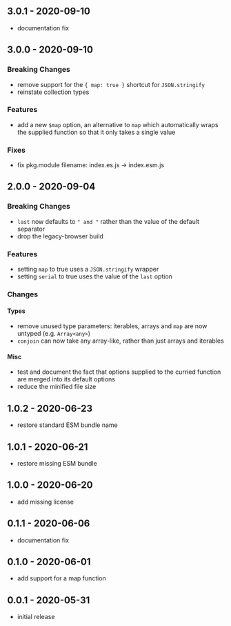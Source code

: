 ## 3.0.1 - 2020-09-10

- documentation fix

## 3.0.0 - 2020-09-10

### Breaking Changes

- remove support for the `{ map: true }` shortcut for `JSON.stringify`
- reinstate collection types

### Features

- add a new `$map` option, an alternative to `map` which automatically wraps
  the supplied function so that it only takes a single value

### Fixes

- fix pkg.module filename: index.es.js -> index.esm.js

## 2.0.0 - 2020-09-04

### Breaking Changes

- `last` now defaults to `" and "` rather than the value of the default separator
- drop the legacy-browser build

### Features

- setting `map` to true uses a `JSON.stringify` wrapper
- setting `serial` to true uses the value of the `last` option

### Changes

#### Types

- remove unused type parameters: iterables, arrays and `map` are now untyped
  (e.g. `Array<any>`)
- `conjoin` can now take any array-like, rather than just arrays and iterables

#### Misc

- test and document the fact that options supplied to the curried function are
  merged into its default options
- reduce the minified file size

## 1.0.2 - 2020-06-23

- restore standard ESM bundle name

## 1.0.1 - 2020-06-21

- restore missing ESM bundle

## 1.0.0 - 2020-06-20

- add missing license

## 0.1.1 - 2020-06-06

- documentation fix

## 0.1.0 - 2020-06-01

- add support for a map function

## 0.0.1 - 2020-05-31

- initial release
